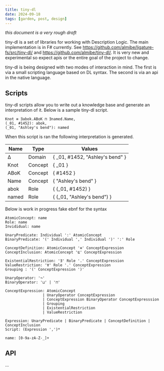 ```yaml
---
title: tiny-dl
date: 2024-09-18
tags: [garden, post, design]
---
```


*this document is a very rough draft*

tiny-dl is a set of libraries for working with Description Logic.
The main implementation is in F# currently.
See https://github.com/almibe/ligature-fs/src/tiny-dl/ and https://github.com/almibe/tiny-dl/.
It is very new and experimental so expect apis or the entire goal of the project to change.

tiny-dl is being designed with two modes of interaction in mind.
The first is via a small scripting language based on DL syntax.
The second is via an api in the native language.

## Scripts

tiny-dl scripts allow you to write out a knowledge base and generate an interpretation of it.
Below is a sample tiny-dl script.

```
Knot ≡ ∃abok.ABoK ⊓ ∃named.Name,
(_01, #1452): abok,
(_01, "Ashley's bend"): named
```

When this script is ran the following interpretation is generated.

| Name  | Type    | Values                          |
| ----- | ------- | ------------------------------- |
| ∆     | Domain  | { _01, #1452, "Ashley's bend" } |
| Knot  | Concept | { _01 }                         |
| ABoK  | Concept | { #1452 }                       |
| Name  | Concept | { "Ashley's bend" }             |
| abok  | Role    | { (_01, #1452) }                |
| named | Role    | { (_01, "Ashley's bend") }      |

Below is work in progress fake ebnf for the syntax

```
AtomicConcept: name
Role: name
Invididual: name

UnaryPredicate: Individual ':' AtomicConcept
BinaryPredicate: '(' Individual ',' Individual ')' ':' Role

ConceptDefinition: AtomicConcept '≡' ConceptExpression
ConceptInclusion: AtomicConcept '⊑' ConceptExpression

ExistentialRestriction: '∃' Role '.' ConceptExpression
ValueRestriction: '∀' Role '.' ConceptExpression
Grouping : '(' ConceptExpression ')'

UnaryOperator: '¬'
BinaryOperator: '⊔' | '⊓'

ConceptExpression: AtomicConcept 
                 | UnaryOperator ConceptExpression
                 | ConceptExpression BinaryOperator ConceptExpresssion
                 | Grouping
                 | ExistentialRestriction
                 | ValueRestriction

Expression: UnaryPredicate | BinaryPredicate | ConceptDefinition | ConceptInclusion
Script: (Expression ',')*

name: [0-9a-zA-Z-_]+
```

## API

...
